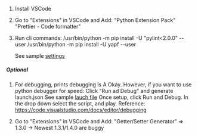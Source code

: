 1. Install VSCode

2. Go to "Extensions" in VSCode and Add:
   "Python Extension Pack"
   "Prettier - Code formatter"

3. Run cli commands:
   /usr/bin/python -m pip install -U "pylint<2.0.0" --user
   /usr/bin/python -m pip install -U yapf --user

   See sample [settings](settings.json)

##### Optional

1. For debugging, prints debugging is A Okay.
   However, if you want to use python debugger for speed:
   Click "Run ad Debug" and generate launch.json
   See sample [lauch file](launch.json)
   Once setup, click Run and Debug.
   In the drop down select the script, and play.
   Reference: https://code.visualstudio.com/docs/editor/debugging

2. Go to "Extensions" in VSCode and Add:
   "Getter/Setter Generator" => 1.3.0 -> Newest 1.3.1/1.4.0 are buggy

